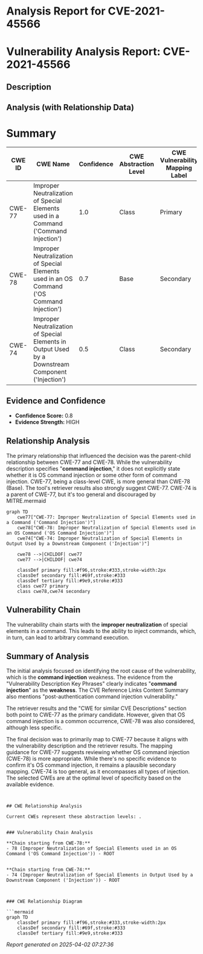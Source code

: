 # Analysis Report for CVE-2021-45566

# Vulnerability Analysis Report: CVE-2021-45566

## Description



## Analysis (with Relationship Data)

# Summary
| CWE ID  | CWE Name                                                                                                        | Confidence | CWE Abstraction Level | CWE Vulnerability Mapping Label | CWE-Vulnerability Mapping Notes |
| ------- | --------------------------------------------------------------------------------------------------------------- | ---------- | ----------------------- | ----------------------------- | ------------------------------- |
| CWE-77  | Improper Neutralization of Special Elements used in a Command ('Command Injection')                                 | 1.0        | Class                   | Primary                       | Allowed-with-Review             |
| CWE-78  | Improper Neutralization of Special Elements used in an OS Command ('OS Command Injection')                       | 0.7        | Base                    | Secondary                     | Allowed                         |
| CWE-74  | Improper Neutralization of Special Elements in Output Used by a Downstream Component ('Injection')                 | 0.5        | Class                   | Secondary                     | Discouraged                     |

## Evidence and Confidence

*   **Confidence Score:** 0.8
*   **Evidence Strength:** HIGH

## Relationship Analysis
The primary relationship that influenced the decision was the parent-child relationship between CWE-77 and CWE-78. While the vulnerability description specifies "**command injection**," it does not explicitly state whether it is OS command injection or some other form of command injection. CWE-77, being a class-level CWE, is more general than CWE-78 (Base). The tool's retriever results also strongly suggest CWE-77. CWE-74 is a parent of CWE-77, but it's too general and discouraged by MITRE.mermaid
```mermaid
graph TD
    cwe77["CWE-77: Improper Neutralization of Special Elements used in a Command ('Command Injection')"]
    cwe78["CWE-78: Improper Neutralization of Special Elements used in an OS Command ('OS Command Injection')"]
    cwe74["CWE-74: Improper Neutralization of Special Elements in Output Used by a Downstream Component ('Injection')"]

    cwe78 -->|CHILDOF| cwe77
    cwe77 -->|CHILDOF| cwe74
    
    classDef primary fill:#f96,stroke:#333,stroke-width:2px
    classDef secondary fill:#69f,stroke:#333
    classDef tertiary fill:#9e9,stroke:#333
    class cwe77 primary
    class cwe78,cwe74 secondary

```


## Vulnerability Chain
The vulnerability chain starts with the **improper neutralization** of special elements in a command. This leads to the ability to inject commands, which, in turn, can lead to arbitrary command execution.

## Summary of Analysis
The initial analysis focused on identifying the root cause of the vulnerability, which is the **command injection** weakness. The evidence from the "Vulnerability Description Key Phrases" clearly indicates "**command injection**" as the **weakness**. The CVE Reference Links Content Summary also mentions "post-authentication command injection vulnerability."

The retriever results and the "CWE for similar CVE Descriptions" section both point to CWE-77 as the primary candidate. However, given that OS command injection is a common occurrence, CWE-78 was also considered, although less specific.

The final decision was to primarily map to CWE-77 because it aligns with the vulnerability description and the retriever results. The mapping guidance for CWE-77 suggests reviewing whether OS command injection (CWE-78) is more appropriate. While there's no specific evidence to confirm it's OS command injection, it remains a plausible secondary mapping. CWE-74 is too general, as it encompasses all types of injection. The selected CWEs are at the optimal level of specificity based on the available evidence.
```


## CWE Relationship Analysis

Current CWEs represent these abstraction levels: .


### Vulnerability Chain Analysis

**Chain starting from CWE-78:**
- 78 (Improper Neutralization of Special Elements used in an OS Command ('OS Command Injection')) - ROOT


**Chain starting from CWE-74:**
- 74 (Improper Neutralization of Special Elements in Output Used by a Downstream Component ('Injection')) - ROOT



### CWE Relationship Diagram

```mermaid
graph TD
    classDef primary fill:#f96,stroke:#333,stroke-width:2px
    classDef secondary fill:#69f,stroke:#333
    classDef tertiary fill:#9e9,stroke:#333
```



*Report generated on 2025-04-02 07:27:36*
